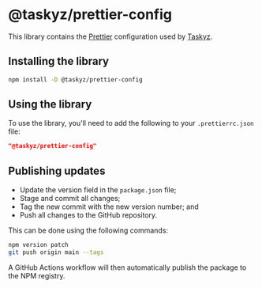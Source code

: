# @taskyz/prettier-config

This library contains the [Prettier](https://prettier.io) configuration used by [Taskyz](https://github.com/taskyz).

## Installing the library

```bash
npm install -D @taskyz/prettier-config
```

## Using the library

To use the library, you'll need to add the following to your `.prettierrc.json` file:


```json
"@taskyz/prettier-config"
```

## Publishing updates

- Update the version field in the `package.json` file;
- Stage and commit all changes;
- Tag the new commit with the new version number; and
- Push all changes to the GitHub repository.

This can be done using the following commands:

```bash
npm version patch
git push origin main --tags
```

A GitHub Actions workflow will then automatically publish the package to the NPM registry.
